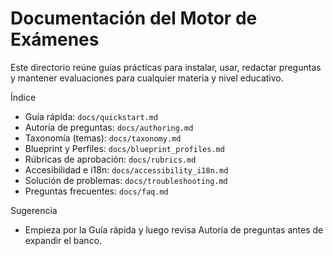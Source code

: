 # Documentación del Motor de Exámenes

Este directorio reúne guías prácticas para instalar, usar, redactar preguntas y mantener evaluaciones para cualquier materia y nivel educativo.

Índice
- Guía rápida: `docs/quickstart.md`
- Autoría de preguntas: `docs/authoring.md`
- Taxonomía (temas): `docs/taxonomy.md`
- Blueprint y Perfiles: `docs/blueprint_profiles.md`
- Rúbricas de aprobación: `docs/rubrics.md`
- Accesibilidad e i18n: `docs/accessibility_i18n.md`
- Solución de problemas: `docs/troubleshooting.md`
- Preguntas frecuentes: `docs/faq.md`

Sugerencia
- Empieza por la Guía rápida y luego revisa Autoría de preguntas antes de expandir el banco.
